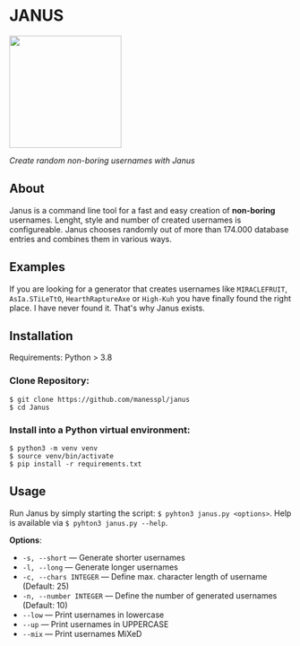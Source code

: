 # JANUS
<img src="https://user-images.githubusercontent.com/86777463/180721589-1603bfe7-da7b-4366-add3-7928ad7b6898.png" width="200" height="200">

*Create random non-boring usernames with Janus*

## About
Janus is a command line tool for a fast and easy creation of **non-boring** usernames. Lenght, style and number of created usernames is configureable.  Janus chooses randomly out of more than 174.000 database entries and combines them in various ways.

## Examples
If you are looking for a generator that creates usernames like `MIRACLEFRUIT`, `AsIa.STiLeTtO`, `HearthRaptureAxe` or `High-Kuh` you have finally found the right place. I have never found it. That's why Janus exists.

## Installation
Requirements: Python > 3.8

### Clone Repository:

```
$ git clone https://github.com/manesspl/janus
$ cd Janus
```

### Install into a Python virtual environment:

    $ python3 -m venv venv
    $ source venv/bin/activate
    $ pip install -r requirements.txt

## Usage

Run Janus by simply starting the script: `$ pyhton3 janus.py <options>`. Help is available via `$ pyhton3 janus.py --help`.

**Options**:<br>
- ```-s, --short``` — Generate shorter usernames<br>
- ```-l, --long``` — Generate longer usernames<br>
- ```-c, --chars INTEGER``` — Define max. character length of username (Default: 25)<br>
- ```-n, --number INTEGER``` — Define the number of generated usernames (Default: 10)<br>
- ```--low``` — Print usernames in lowercase<br>
- ```--up``` — Print usernames in UPPERCASE<br>
- ```--mix``` — Print usernames MiXeD<br>




